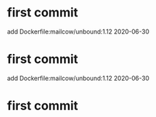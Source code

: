 # first commit
add Dockerfile:mailcow/unbound:1.12 2020-06-30
# first commit
add Dockerfile:mailcow/unbound:1.12 2020-06-30
# first commit
